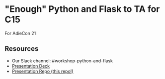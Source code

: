 # "Enough" Python and Flask to TA for C15

For AdieCon 21

## Resources

- Our Slack channel: #workshop-python-and-flask
- [Presentation Deck](tinyurl.com/a9erxubk)
- [Presentation Repo (this repo!)](github.com/tildeee/adiecon-21-workshop)